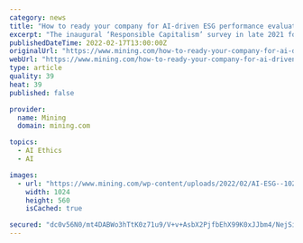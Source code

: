 ```yaml
---
category: news
title: "How to ready your company for AI-driven ESG performance evaluation"
excerpt: "The inaugural ‘Responsible Capitalism’ survey in late 2021 found that 88% of institutional investors now see ESG factors as more important than traditional financial metrics when making long-term investment decisions."
publishedDateTime: 2022-02-17T13:00:00Z
originalUrl: "https://www.mining.com/how-to-ready-your-company-for-ai-driven-esg-performance-evaluation/"
webUrl: "https://www.mining.com/how-to-ready-your-company-for-ai-driven-esg-performance-evaluation/"
type: article
quality: 39
heat: 39
published: false

provider:
  name: Mining
  domain: mining.com

topics:
  - AI Ethics
  - AI

images:
  - url: "https://www.mining.com/wp-content/uploads/2022/02/AI-ESG--1024x560.png"
    width: 1024
    height: 560
    isCached: true

secured: "dc0v56N0/mt4DABWo3hTtK0z71u9/V+v+AsbX2PjfbEhX99K0xJJbm4/NejSivCuCSKtNYnqXx1esQ3GnRPa4I6ZzLztvVSY7FuWZNG0PB71aC2P0nw4BmiwmXk7IGxJ7z+25zZngYmmuk7VDzvFKfJ62oOZ37ha0DR9SH4tHAJCSKyYZrNWnfXyJyM3vDKSETRuBCd4K7K3zNYhdKz/pu5L1lcy6sQM7f5Z7gj/e4Lh2p8niZmvYxvRuD91pDLqPNlL7SjaTbcK3AzRPiYKqAkUVu2AProMgVjlYFvZANWxI8Xdra7xNJu2JobVz81SWWo5n+swjFQE/fa5YlqJ+3oVnKNPjTuaScXg8ypnXx0=;9Ht9EGgf+uRCQnfgR6k3tA=="
---
```


